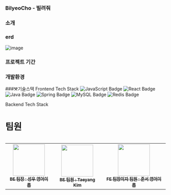 ### BilyeoCho - 빌려줘

### 소개

### erd
![image](https://github.com/user-attachments/assets/35dc8a9f-3596-4126-a6ec-a0cbcb8d6d39)

### 프로젝트 기간

### 개발환경

###⚒️기술스택
Frontend Tech Stack
<img src="https://img.shields.io/badge/JavaScript-F7DF1E?style=for-the-badge&logo=javascript&logoColor=black" alt="JavaScript Badge"/>
<img src="https://img.shields.io/badge/React-61DAFB?style=for-the-badge&logo=react&logoColor=black" alt="React Badge"/>
<img src="https://img.shields.io/badge/Java-007396?style=for-the-badge&logo=java&logoColor=white" alt="Java Badge"/>
<img src="https://img.shields.io/badge/Spring-6DB33F?style=for-the-badge&logo=spring&logoColor=white" alt="Spring Badge"/>
<img src="https://img.shields.io/badge/MySQL-4479A1?style=for-the-badge&logo=mysql&logoColor=white" alt="MySQL Badge"/>
<img src="https://img.shields.io/badge/Redis-DC382D?style=for-the-badge&logo=redis&logoColor=white" alt="Redis Badge"/>

Backend Tech Stack

# 팀원
<div style="overflow: hidden;">
  <table>
    <tbody>
      <tr>
        <td align="center">
          <a href="https://github.com/Sungw0o">
            <img src="https://github.com/user-attachments/assets/41b7f89f-817e-408a-8eba-ca3aab0b2c26" width="100px;" alt=""/><br />
            <sub><b>BE 팀장 : 성우 영어이름</b></sub>
          </a><br />
        </td>
        <td align="center">
          <a href="https://github.com/xxlsheep">
            <img src="https://github.com/user-attachments/assets/96b3992e-4f0d-48e4-bbc6-4b6ef1259ba2" width="100px;" alt=""/><br />
            <sub><b>BE 팀원 : Taeyang Kim</b></sub>
          </a><br />
        </td>
        <td align="center">
          <a href="https://github.com/HeyJunN">
            <img src="https://github.com/user-attachments/assets/dde32e60-2a25-4874-85f1-ac946a69068a" width="100px;" alt=""/><br />
            <sub><b>FE 팀장이자 팀원 : 준서 영어이름</b></sub>
          </a><br />
        </td>
      </tr>
    </tbody>
  </table>
</div>
